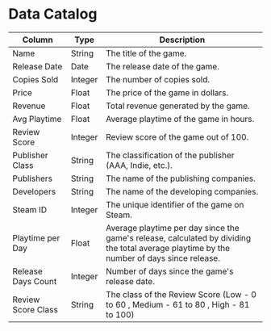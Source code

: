 # Data Catalog

| Column           | Type         | Description                                      |
|------------------|--------------|--------------------------------------------------|
| Name             | String       | The title of the game.                           |
| Release Date     | Date         | The release date of the game.                    |
| Copies Sold      | Integer      | The number of copies sold.                       |
| Price            | Float        | The price of the game in dollars.                |
| Revenue          | Float        | Total revenue generated by the game.             |
| Avg Playtime     | Float        | Average playtime of the game in hours.           |
| Review Score     | Integer      | Review score of the game out of 100.             |
| Publisher Class  | String       | The classification of the publisher (AAA, Indie, etc.). |
| Publishers       | String       | The name of the publishing companies.            |
| Developers       | String       | The name of the developing companies.            |
| Steam ID         | Integer      | The unique identifier of the game on Steam.      |
| Playtime per Day | Float        | Average playtime per day since the game's release, calculated by dividing the total average playtime by the number of days since release. |
| Release Days Count | Integer    | Number of days since the game's release date.    | 
| Review Score Class | String | The class of the Review Score (Low - 0 to 60 , Medium - 61 to 80 , High - 81 to 100)|
